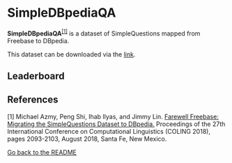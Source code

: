 # SimpleDBpediaQA 

**SimpleDBpediaQA**<sup>[[1]](#myfootnote1)</sup> is a dataset of SimpleQuestions mapped from Freebase to DBpedia.

This dataset can be downloaded via the [link](https://github.com/castorini/SimpleDBpediaQA).


## Leaderboard


## References
<a name="myfootnote1">[1]</a> Michael Azmy, Peng Shi, Ihab Ilyas, and Jimmy Lin. [Farewell Freebase: Migrating the SimpleQuestions Dataset to DBpedia.](http://aclweb.org/anthology/C18-1178) Proceedings of the 27th International Conference on Computational Linguistics (COLING 2018), pages 2093-2103, August 2018, Santa Fe, New Mexico.



[Go back to the README](../README.md)